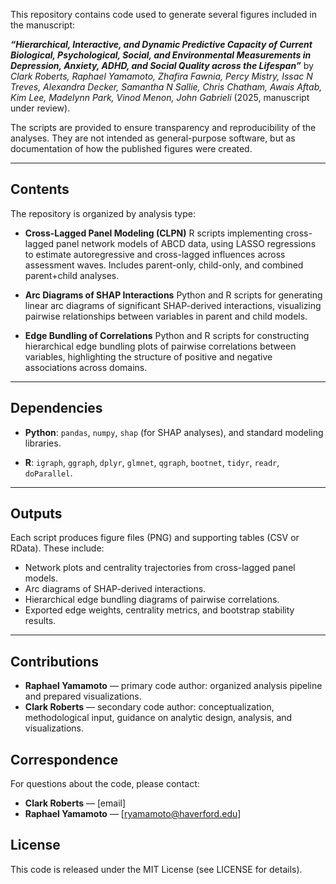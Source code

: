 This repository contains code used to generate several figures included in the manuscript:

***“Hierarchical, Interactive, and Dynamic Predictive Capacity of Current Biological, Psychological, Social, and Environmental Measurements in Depression, Anxiety, ADHD, and Social Quality across the Lifespan”*** by *Clark Roberts, Raphael Yamamoto, Zhafira Fawnia, Percy Mistry, Issac N Treves, Alexandra Decker, Samantha N Sallie, Chris Chatham, Awais Aftab, Kim Lee, Madelynn Park, Vinod Menon, John Gabrieli* (2025, manuscript under review).

The scripts are provided to ensure transparency and reproducibility of the analyses. They are not intended as general-purpose software, but as documentation of how the published figures were created.

---

## Contents

The repository is organized by analysis type:

* **Cross-Lagged Panel Modeling (CLPN)**
  R scripts implementing cross-lagged panel network models of ABCD data, using LASSO regressions to estimate autoregressive and cross-lagged influences across assessment waves. Includes parent-only, child-only, and combined parent+child analyses.

* **Arc Diagrams of SHAP Interactions**
  Python and R scripts for generating linear arc diagrams of significant SHAP-derived interactions, visualizing pairwise relationships between variables in parent and child models.

* **Edge Bundling of Correlations**
  Python and R scripts for constructing hierarchical edge bundling plots of pairwise correlations between variables, highlighting the structure of positive and negative associations across domains.

---

## Dependencies

* **Python**:
  `pandas`, `numpy`, `shap` (for SHAP analyses), and standard modeling libraries.

* **R**:
  `igraph`, `ggraph`, `dplyr`, `glmnet`, `qgraph`, `bootnet`, `tidyr`, `readr`, `doParallel`.

---

## Outputs

Each script produces figure files (PNG) and supporting tables (CSV or RData). These include:

* Network plots and centrality trajectories from cross-lagged panel models.
* Arc diagrams of SHAP-derived interactions.
* Hierarchical edge bundling diagrams of pairwise correlations.
* Exported edge weights, centrality metrics, and bootstrap stability results.

---

## Contributions

- **Raphael Yamamoto** — primary code author: organized analysis pipeline and prepared visualizations.  
- **Clark Roberts** — secondary code author: conceptualization, methodological input, guidance on analytic design, analysis, and visualizations. 

## Correspondence

For questions about the code, please contact:

* **Clark Roberts** — \[email]
* **Raphael Yamamoto** — \[[ryamamoto@haverford.edu](mailto:ryamamoto@haverford.edu)]

## License
This code is released under the MIT License (see LICENSE for details).